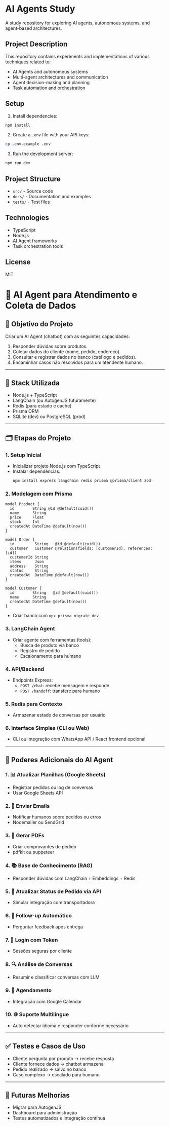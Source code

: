 # AI Agents Study

A study repository for exploring AI agents, autonomous systems, and agent-based architectures.

## Project Description

This repository contains experiments and implementations of various techniques related to:
- AI Agents and autonomous systems
- Multi-agent architectures and communication
- Agent decision-making and planning
- Task automation and orchestration

## Setup

1. Install dependencies:
```bash
npm install
```

2. Create a `.env` file with your API keys:
```bash
cp .env.example .env
```

3. Run the development server:
```bash
npm run dev
```

## Project Structure

- `src/` - Source code
- `docs/` - Documentation and examples
- `tests/` - Test files

## Technologies

- TypeScript
- Node.js
- AI Agent frameworks
- Task orchestration tools

## License

MIT 

# 🤖 AI Agent para Atendimento e Coleta de Dados

## 🎯 Objetivo do Projeto
Criar um AI Agent (chatbot) com as seguintes capacidades:

1. Responder dúvidas sobre produtos.
2. Coletar dados do cliente (nome, pedido, endereço).
3. Consultar e registrar dados no banco (catálogo e pedidos).
4. Encaminhar casos não resolvidos para um atendente humano.

---

## 🧱 Stack Utilizada
- Node.js + TypeScript
- LangChain (ou AutogenJS futuramente)
- Redis (para estado e cache)
- Prisma ORM
- SQLite (dev) ou PostgreSQL (prod)

---

## 🗂️ Etapas do Projeto

### 1. Setup Inicial
- Inicializar projeto Node.js com TypeScript
- Instalar dependências:
  ```bash
  npm install express langchain redis prisma @prisma/client zod
  ```

### 2. Modelagem com Prisma
```prisma
model Product {
  id        String @id @default(cuid())
  name      String
  price     Float
  stock     Int
  createdAt DateTime @default(now())
}

model Order {
  id         String   @id @default(cuid())
  customer   Customer @relation(fields: [customerId], references: [id])
  customerId String
  items      Json
  address    String
  status     String
  createdAt  DateTime @default(now())
}

model Customer {
  id        String   @id @default(cuid())
  name      String
  createdAt DateTime @default(now())
}
```
- Criar banco com `npx prisma migrate dev`

### 3. LangChain Agent
- Criar agente com ferramentas (tools):
  - Busca de produto via banco
  - Registro de pedido
  - Escalonamento para humano

### 4. API/Backend
- Endpoints Express:
  - `POST /chat`: recebe mensagem e responde
  - `POST /handoff`: transfere para humano

### 5. Redis para Contexto
- Armazenar estado de conversas por usuário

### 6. Interface Simples (CLI ou Web)
- CLI ou integração com WhatsApp API / React frontend opcional

---

## 🧠 Poderes Adicionais do AI Agent

### 1. 📊 Atualizar Planilhas (Google Sheets)
- Registrar pedidos ou log de conversas
- Usar Google Sheets API

### 2. 📨 Enviar Emails
- Notificar humanos sobre pedidos ou erros
- Nodemailer ou SendGrid

### 3. 🧾 Gerar PDFs
- Criar comprovantes de pedido
- pdfkit ou puppeteer

### 4. 📚 Base de Conhecimento (RAG)
- Responder dúvidas com LangChain + Embeddings + Redis

### 5. 🚚 Atualizar Status de Pedido via API
- Simular integração com transportadora

### 6. 🔁 Follow-up Automático
- Perguntar feedback após entrega

### 7. 🔐 Login com Token
- Sessões seguras por cliente

### 8. 🔍 Análise de Conversas
- Resumir e classificar conversas com LLM

### 9. 📅 Agendamento
- Integração com Google Calendar

### 10. 🌐 Suporte Multilingue
- Auto detectar idioma e responder conforme necessário

---

## ✅ Testes e Casos de Uso
- Cliente pergunta por produto → recebe resposta
- Cliente fornece dados → chatbot armazena
- Pedido realizado → salvo no banco
- Caso complexo → escalado para humano

---

## 🚀 Futuras Melhorias
- Migrar para AutogenJS
- Dashboard para administração
- Testes automatizados e integração contínua
